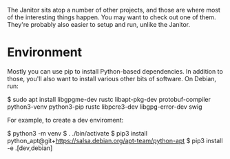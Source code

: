 The Janitor sits atop a number of other projects, and those are where
most of the interesting things happen. You may want to check out one of them.
They're probably also easier to setup and run, unlike the Janitor.


Environment
===========

Mostly you can use pip to install Python-based dependencies. In addition to
those, you'll also want to install various other bits of software. On Debian,
run:

 $ sudo apt install libgpgme-dev rustc libapt-pkg-dev protobuf-compiler \
     python3-venv python3-pip rustc libpcre3-dev libgpg-error-dev swig

For example, to create a dev enviroment:

 $ python3 -m venv
 $ . ./bin/activate
 $ pip3 install python_apt@git+https://salsa.debian.org/apt-team/python-apt
 $ pip3 install -e .[dev,debian]
